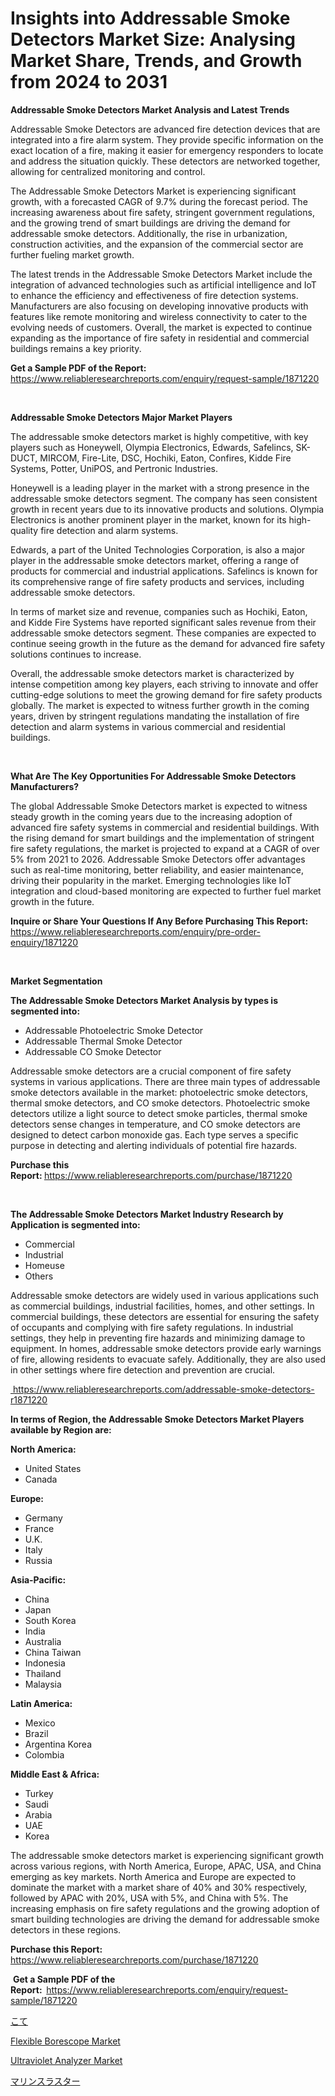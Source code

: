 <p><h1>Insights into Addressable Smoke Detectors Market Size: Analysing Market Share, Trends, and Growth from 2024 to 2031</h1></p><p><strong>Addressable Smoke Detectors Market Analysis and Latest Trends</strong></p>
<p><p>Addressable Smoke Detectors are advanced fire detection devices that are integrated into a fire alarm system. They provide specific information on the exact location of a fire, making it easier for emergency responders to locate and address the situation quickly. These detectors are networked together, allowing for centralized monitoring and control.</p><p>The Addressable Smoke Detectors Market is experiencing significant growth, with a forecasted CAGR of 9.7% during the forecast period. The increasing awareness about fire safety, stringent government regulations, and the growing trend of smart buildings are driving the demand for addressable smoke detectors. Additionally, the rise in urbanization, construction activities, and the expansion of the commercial sector are further fueling market growth.</p><p>The latest trends in the Addressable Smoke Detectors Market include the integration of advanced technologies such as artificial intelligence and IoT to enhance the efficiency and effectiveness of fire detection systems. Manufacturers are also focusing on developing innovative products with features like remote monitoring and wireless connectivity to cater to the evolving needs of customers. Overall, the market is expected to continue expanding as the importance of fire safety in residential and commercial buildings remains a key priority.</p></p>
<p><strong>Get a Sample PDF of the Report:&nbsp;</strong> <a href="https://www.reliableresearchreports.com/enquiry/request-sample/1871220">https://www.reliableresearchreports.com/enquiry/request-sample/1871220</a></p>
<p>&nbsp;</p>
<p><strong>Addressable Smoke Detectors Major Market Players</strong></p>
<p><p>The addressable smoke detectors market is highly competitive, with key players such as Honeywell, Olympia Electronics, Edwards, Safelincs, SK-DUCT, MIRCOM, Fire-Lite, DSC, Hochiki, Eaton, Confires, Kidde Fire Systems, Potter, UniPOS, and Pertronic Industries. </p><p>Honeywell is a leading player in the market with a strong presence in the addressable smoke detectors segment. The company has seen consistent growth in recent years due to its innovative products and solutions. Olympia Electronics is another prominent player in the market, known for its high-quality fire detection and alarm systems. </p><p>Edwards, a part of the United Technologies Corporation, is also a major player in the addressable smoke detectors market, offering a range of products for commercial and industrial applications. Safelincs is known for its comprehensive range of fire safety products and services, including addressable smoke detectors. </p><p>In terms of market size and revenue, companies such as Hochiki, Eaton, and Kidde Fire Systems have reported significant sales revenue from their addressable smoke detectors segment. These companies are expected to continue seeing growth in the future as the demand for advanced fire safety solutions continues to increase. </p><p>Overall, the addressable smoke detectors market is characterized by intense competition among key players, each striving to innovate and offer cutting-edge solutions to meet the growing demand for fire safety products globally. The market is expected to witness further growth in the coming years, driven by stringent regulations mandating the installation of fire detection and alarm systems in various commercial and residential buildings.</p></p>
<p>&nbsp;</p>
<p><strong>What Are The Key Opportunities For Addressable Smoke Detectors Manufacturers?</strong></p>
<p><p>The global Addressable Smoke Detectors market is expected to witness steady growth in the coming years due to the increasing adoption of advanced fire safety systems in commercial and residential buildings. With the rising demand for smart buildings and the implementation of stringent fire safety regulations, the market is projected to expand at a CAGR of over 5% from 2021 to 2026. Addressable Smoke Detectors offer advantages such as real-time monitoring, better reliability, and easier maintenance, driving their popularity in the market. Emerging technologies like IoT integration and cloud-based monitoring are expected to further fuel market growth in the future.</p></p>
<p><strong>Inquire or Share Your Questions If Any Before Purchasing This Report:</strong> <a href="https://www.reliableresearchreports.com/enquiry/pre-order-enquiry/1871220">https://www.reliableresearchreports.com/enquiry/pre-order-enquiry/1871220</a></p>
<p>&nbsp;</p>
<p><strong>Market Segmentation</strong></p>
<p><strong>The Addressable Smoke Detectors Market Analysis by types is segmented into:</strong></p>
<p><ul><li>Addressable Photoelectric Smoke Detector</li><li>Addressable Thermal Smoke Detector</li><li>Addressable CO Smoke Detector</li></ul></p>
<p><p>Addressable smoke detectors are a crucial component of fire safety systems in various applications. There are three main types of addressable smoke detectors available in the market: photoelectric smoke detectors, thermal smoke detectors, and CO smoke detectors. Photoelectric smoke detectors utilize a light source to detect smoke particles, thermal smoke detectors sense changes in temperature, and CO smoke detectors are designed to detect carbon monoxide gas. Each type serves a specific purpose in detecting and alerting individuals of potential fire hazards.</p></p>
<p><strong>Purchase this Report:&nbsp;</strong><a href="https://www.reliableresearchreports.com/purchase/1871220">https://www.reliableresearchreports.com/purchase/1871220</a></p>
<p>&nbsp;</p>
<p><strong>The Addressable Smoke Detectors Market Industry Research by Application is segmented into:</strong></p>
<p><ul><li>Commercial</li><li>Industrial</li><li>Homeuse</li><li>Others</li></ul></p>
<p><p>Addressable smoke detectors are widely used in various applications such as commercial buildings, industrial facilities, homes, and other settings. In commercial buildings, these detectors are essential for ensuring the safety of occupants and complying with fire safety regulations. In industrial settings, they help in preventing fire hazards and minimizing damage to equipment. In homes, addressable smoke detectors provide early warnings of fire, allowing residents to evacuate safely. Additionally, they are also used in other settings where fire detection and prevention are crucial.</p></p>
<p><a href="https://www.reliableresearchreports.com/addressable-smoke-detectors-r1871220">&nbsp;https://www.reliableresearchreports.com/addressable-smoke-detectors-r1871220</a></p>
<p><strong>In terms of Region, the Addressable Smoke Detectors Market Players available by Region are:</strong></p>
<p>
    <p> <strong> North America: </strong>
        <ul>
            <li>United States</li>
            <li>Canada</li>
        </ul>
        </p> 
    <p> <strong> Europe: </strong>
        <ul>
            <li>Germany</li>
            <li>France</li>
            <li>U.K.</li>
            <li>Italy</li>
            <li>Russia</li>
        </ul>
        </p> 
    <p> <strong> Asia-Pacific: </strong>
        <ul>
            <li>China</li>
            <li>Japan</li>
            <li>South Korea</li>
            <li>India</li>
            <li>Australia</li>
            <li>China Taiwan</li>
            <li>Indonesia</li>
            <li>Thailand</li>
            <li>Malaysia</li>
        </ul>
        </p> 
    <p> <strong> Latin America: </strong>
        <ul>
            <li>Mexico</li>
            <li>Brazil</li>
            <li>Argentina Korea</li>
            <li>Colombia</li>
        </ul>
        </p> 
    <p> <strong> Middle East & Africa: </strong>
        <ul>
            <li>Turkey</li>
            <li>Saudi</li>
            <li>Arabia</li>
            <li>UAE</li>
            <li>Korea</li>
        </ul>
    </p>
    </p>
<p><p>The addressable smoke detectors market is experiencing significant growth across various regions, with North America, Europe, APAC, USA, and China emerging as key markets. North America and Europe are expected to dominate the market with a market share of 40% and 30% respectively, followed by APAC with 20%, USA with 5%, and China with 5%. The increasing emphasis on fire safety regulations and the growing adoption of smart building technologies are driving the demand for addressable smoke detectors in these regions.</p></p>
<p><strong>Purchase this Report: </strong><a href="https://www.reliableresearchreports.com/purchase/1871220">https://www.reliableresearchreports.com/purchase/1871220</a></p>
<p>&nbsp;<strong>Get a Sample PDF of the Report:&nbsp;&nbsp;</strong><a href="https://www.reliableresearchreports.com/enquiry/request-sample/1871220">https://www.reliableresearchreports.com/enquiry/request-sample/1871220</a></p>
<p><strong></strong></p>
<p><p><a href="https://github.com/zjkmgcs938405/Market-Research-Report-List-1/blob/main/815407737325.md">こて</a></p><p><a href="https://github.com/juniordelafrance/Market-Research-Report-List-3/blob/main/flexible-borescope-market.md">Flexible Borescope Market</a></p><p><a href="https://github.com/jaidynmorantestelletmjzya/Market-Research-Report-List-2/blob/main/ultraviolet-analyzer-market.md">Ultraviolet Analyzer Market</a></p><p><a href="https://github.com/schmahlson/Market-Research-Report-List-1/blob/main/278452637328.md">マリンスラスター</a></p></p>